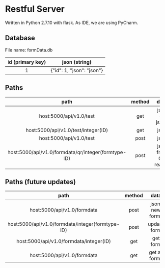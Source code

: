 # Restful Server
Written in Python 2.7.10 with flask. As IDE, we are using PyCharm.

## Database
File name: formData.db

| id (primary key) | json (string) |
|:-:|:-:|
| 1 | {"id": 1, "json": "json"} |

## Paths
| path | method | data |
|:-:|:-:|:-:|
| host:5000/api/v1.0/test | get | json of jsons |
| host:5000/api/v1.0/test/integer(ID) | get | json |
| host:5000/api/v1.0/test | post | json |
| host:5000/api/v1.0/formdata/qr/integer(formtype-ID) | post | json from QR reader |


## Paths (future updates)
| path | method | data |
|:-:|:-:|:-:|
| host:5000/api/v1.0/formdata | post | json, new forms |
| host:5000/api/v1.0/formdata/integer(formtype-ID) | post | update form |
| host:5000/api/v1.0/formdata/integer(ID) | get | get form |
| host:5000/api/v1.0/formdata | get | get all forms |
